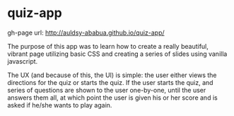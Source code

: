# quiz-app
gh-page url: http://auldsy-ababua.github.io/quiz-app/

The purpose of this app was to learn how to create a really beautiful, vibrant page utilizing basic CSS and creating a series of slides using vanilla javascript.

The UX (and because of this, the UI) is simple: the user either views the directions for the quiz or starts the quiz. If the user starts the quiz, and series of questions are shown to the user one-by-one, until the user answers them all, at which point the user is given his or her score and is asked if he/she wants to play again. 
